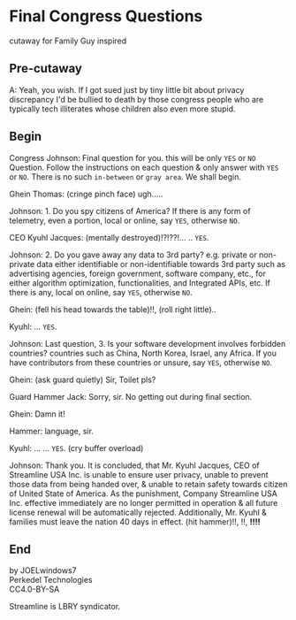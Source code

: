 # Final Congress Questions

cutaway for Family Guy inspired

## Pre-cutaway

A: Yeah, you wish. If I got sued just by tiny little bit about privacy discrepancy I'd be bullied to death by those congress people who are typically tech illiterates whose children also even more stupid.

## Begin

Congress Johnson: Final question for you. this will be only `YES` or `NO` Question. Follow the instructions on each question & only answer with `YES` or `NO`. There is no such `in-between` or `gray area`. We shall begin.

Ghein Thomas: (cringe pinch face) ugh.....

Johnson: 1. Do you spy citizens of America? If there is any form of telemetry, even a portion, local or online, say `YES`, otherwise `NO`.

CEO Kyuhl Jacques: (mentally destroyed)!?!??!... .. `YES`.

Johnson: 2. Do you gave away any data to 3rd party? e.g. private or non-private data either identifiable or non-identifiable towards 3rd party such as advertising agencies, foreign government, software company, etc., for either algorithm optimization, functionalities, and Integrated APIs, etc. If there is any, local on online, say `YES`, otherwise `NO`.

Ghein: (fell his head towards the table)!!, (roll right little)..

Kyuhl: ... `YES`.

Johnson: Last question, 3. Is your software development involves forbidden countries? countries such as China, North Korea, Israel, any Africa. If you have contributors from these countries or unsure, say `YES`, otherwise `NO`.

Ghein: (ask guard quietly) Sir, Toilet pls?

Guard Hammer Jack: Sorry, sir. No getting out during final section.

Ghein: Damn it!

Hammer: language, sir.

Kyuhl: ... ... `YES`. (cry buffer overload)

Johnson: Thank you. It is concluded, that Mr. Kyuhl Jacques, CEO of Streamline USA Inc. is unable to ensure user privacy, unable to prevent those data from being handed over, & unable to retain safety towards citizen of United State of America. As the punishment, Company Streamline USA Inc. effective immediately are no longer permitted in operation & all future license renewal will be automatically rejected. Additionally, Mr. Kyuhl & families must leave the nation 40 days in effect. (hit hammer)!!, !!, **!!!!**

## End

by JOELwindows7  
Perkedel Technologies  
CC4.0-BY-SA

Streamline is LBRY syndicator.